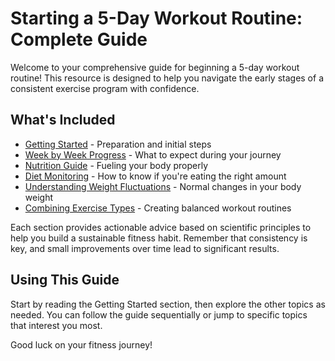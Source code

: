 # Starting a 5-Day Workout Routine: Complete Guide

Welcome to your comprehensive guide for beginning a 5-day workout routine! This resource is designed to help you navigate the early stages of a consistent exercise program with confidence.

## What's Included

- [Getting Started](getting-started.md) - Preparation and initial steps
- [Week by Week Progress](week-by-week-progress.md) - What to expect during your journey
- [Nutrition Guide](nutrition-guide.md) - Fueling your body properly
- [Diet Monitoring](diet-monitoring.md) - How to know if you're eating the right amount
- [Understanding Weight Fluctuations](weight-fluctuations.md) - Normal changes in your body weight
- [Combining Exercise Types](combining-exercises.md) - Creating balanced workout routines

Each section provides actionable advice based on scientific principles to help you build a sustainable fitness habit. Remember that consistency is key, and small improvements over time lead to significant results.

## Using This Guide

Start by reading the Getting Started section, then explore the other topics as needed. You can follow the guide sequentially or jump to specific topics that interest you most.

Good luck on your fitness journey! 